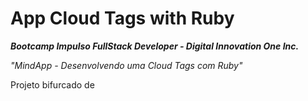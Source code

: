 # App Cloud Tags with Ruby

***Bootcamp Impulso FullStack Developer - Digital Innovation One Inc.***

*"MindApp - Desenvolvendo uma Cloud Tags com Ruby"*

Projeto bifurcado de []()
